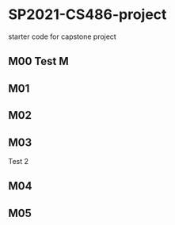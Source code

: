 # SP2021-CS486-project
starter code for capstone project 

## M00 Test M

## M01

## M02

## M03


Test 2

## M04

## M05
